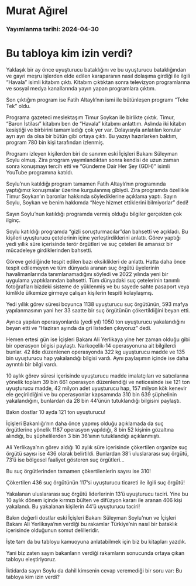 # Murat Ağırel

### Yayımlanma tarihi: 2024-04-30

# Bu tabloya kim izin verdi?

Yaklaşık bir ay önce uyuşturucu bataklığını ve bu uyuşturucu bataklığından ve gayri meşru işlerden elde edilen karaparanın nasıl dolaşıma girdiği ile ilgili “Havala” isimli kitabım çıktı. Kitabım çıktıktan sonra televizyon programlarına ve sosyal medya kanallarında yayın yapan programlara çıktım.

Son çıktığım program ise Fatih Altaylı’nın ismi ile bütünleşen programı “Teke Tek” oldu.

Programa gazeteci meslektaşım Timur Soykan ile birlikte çıktık. Timur, “Baron İstilası” kitabını ben de “Havala” kitabımı anlattım. Aslında iki kitabın kesiştiği ve birbirini tamamladığı çok yer var. Dolayısıyla anlatılan konular ayrı ayrı da olsa bir bütün gibi ortaya çıktı. Bu yazıyı hazırlarken baktım, program 780 bin kişi tarafından izlenmiş.

Programı izleyen kişilerden biri de sanırım eski İçişleri Bakanı Süleyman Soylu olmuş. Zira program yayımlandıktan sonra kendisi de uzun zaman sonra konuşmayı tercih etti ve “Gündeme Dair Her Şey (GDH)” isimli YouTube programına katıldı.

Soylu’nun katıldığı program tamamen Fatih Altaylı’nın programında yaptığımız konuşmalar üzerine kurgulanmış gibiydi. Zira programda özellikle Timur Soykan’ın baronlar hakkında söylediklerine açıklama yaptı. Sayın Soylu, Soykan ve benim hakkımda “Neye hizmet ettiklerini bilmiyorlar” dedi!

Sayın Soylu’nun katıldığı programda vermiş olduğu bilgiler gerçekten çok ilginç.

Soylu katıldığı programda “gizli soruşturmacılar”dan bahsetti ve açıkladı. Bu kişileri uyuşturucu çetelerinin içine yerleştirdiklerini anlattı. Görev yaptığı yedi yıllık süre içerisinde terör örgütleri ve suç çeteleri ile amansız bir mücadeleye girdiklerinden bahsetti.

Göreve geldiğinde tespit edilen bazı eksiklikleri de anlattı. Hatta daha önce tespit edilemeyen ve tüm dünyada aranan suç örgütü üyelerinin havalimanlarında tanımlanamadığını söyledi ve 2022 yılında yeni bir uygulama yaptıklarından bahsetti. Tüm dünyadaki suç çetelerinin tanımlı fotoğrafları bizdeki sisteme de yüklenmiş ve bu sayede sahte pasaport veya kimlikle ülkemize girmeye çalışan kişilerin tespiti kolaylaşmış.

Yedi yıllık görev süresi boyunca 1138 uyuşturucu suç örgütünün, 593 mafya yapılanmasının yani her 33 saatte bir suç örgütünün çökertildiğini beyan etti.

Ayrıca yapılan operasyonlarda (yedi yıl) 1050 ton uyuşturucu yakalandığını beyan etti ve “Haziran ayında da gri listeden çıkıyoruz” dedi.

Hemen ertesi gün ise İçişleri Bakanı Ali Yerlikaya yine her zaman olduğu gibi bir operasyon bilgisi paylaştı. Narkoçelik-14 operasyonuna ait bilgilerdi bunlar. 42 ilde düzenlenen operasyonda 322 kg uyuşturucu madde ve 135 bin uyuşturucu hap yakalandığı bilgisi vardı. Aynı paylaşımın içinde ise daha ayrıntılı bir bilgi vardı.

10 aylık görev süresi içerisinde uyuşturucu madde imalatçıları ve satıcılarına yönelik toplam 39 bin 661 operasyon düzenlendiği ve neticesinde ise 121 ton uyuşturucu madde, 42 milyon adet uyuşturucu hap, 157 milyon kök kenevir ele geçirildiğini ve bu operasyonlar kapsamında 310 bin 639 şüphelinin yakalandığını, bunlardan da 28 bin 44’ünün tutuklandığı bilgisini paylaştı.

Bakın dostlar 10 ayda 121 ton uyuşturucu!

İçişleri Bakanlığı’nın daha önce yapmış olduğu açıklamada da suç örgütlerine yönelik 1187 operasyon yapıldığı, 8 bin 52 kişinin gözaltına alındığı, bu şüphelilerden 3 bin 36’sının tutuklandığı açıklanmıştı.

Ali Yerlikaya’nın görev aldığı 10 aylık süre içerisinde çökertilen organize suç örgütü sayısı ise 436 olarak belirtildi. Bunlardan 38’i uluslararası suç örgütü, 73’ü ise bölgesel faaliyet gösteren suç örgütleri...

Bu suç örgütlerinden tamamen çökertilenlerin sayısı ise 310!

Çökertilen 436 suç örgütünün 117’si uyuşturucu ticareti ile ilgili suç örgütü!

Yakalanan uluslararası suç örgütü liderlerinin 13’ü uyuşturucu taciri. Yine bu 10 aylık dönem içinde kırmızı bülten ve difüzyon kararı ile aranan 406 kişi yakalandı. Bu yakalanan kişilerin 44’ü uyuşturucu taciri!

Bakın değerli dostlar eski İçişleri Bakanı Süleyman Soylu’nun ve İçişleri Bakanı Ali Yerlikaya’nın verdiği bu rakamlar Türkiye’nin nasıl bir bataklık içerisinde olduğunun somut delilleridir.

İşte tam da bu tabloyu kamuoyuna anlatabilmek için biz bu kitapları yazdık.

Yani biz zaten sayın bakanların verdiği rakamların sonucunda ortaya çıkan tabloyu eleştiriyoruz.

İktidarda sayın Soylu da dahil kimsenin cevap veremediği bir soru var: Bu tabloya kim izin verdi?

